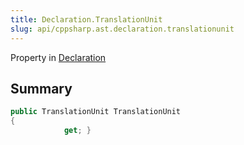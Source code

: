```yaml
---
title: Declaration.TranslationUnit
slug: api/cppsharp.ast.declaration.translationunit
---
```

Property in [Declaration](/api/cppsharp/ast/declaration)

## Summary



```csharp
public TranslationUnit TranslationUnit
{
            get; }
```

